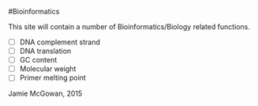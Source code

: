 #Bioinformatics

This site will contain a number of Bioinformatics/Biology related functions.

- [ ] DNA complement strand
- [ ] DNA translation
- [ ] GC content
- [ ] Molecular weight
- [ ] Primer melting point

Jamie McGowan, 2015
